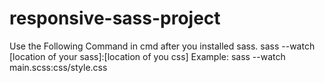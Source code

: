 # responsive-sass-project

Use the Following Command in cmd after you installed sass. 
sass --watch [location of your sass]:[location of you css]
Example: sass --watch main.scss:css/style.css
